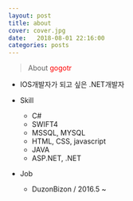 ```yaml
---
layout: post
title: about
cover: cover.jpg
date:   2018-08-01 22:16:00
categories: posts
---
```

> About <font color="red">gogotr</font>

- IOS개발자가 되고 싶은 .NET개발자

- Skill
  * C#
  * SWIFT4
  * MSSQL, MYSQL
  * HTML, CSS, javascript
  * JAVA
  * ASP.NET, .NET


- Job
  * DuzonBizon / 2016.5 ~
